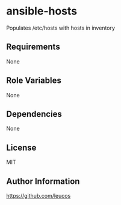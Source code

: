 ansible-hosts
=============

Populates /etc/hosts with hosts in inventory

Requirements
------------

None

Role Variables
--------------

None

Dependencies
------------

None

License
-------

MIT

Author Information
------------------

https://github.com/leucos
